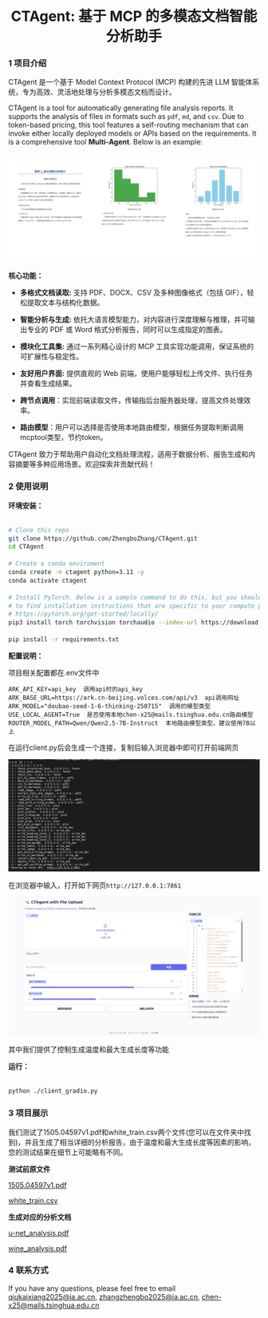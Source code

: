 <center>
  <h1>CTAgent: 基于 MCP 的多模态文档智能分析助手</h1>
</center>

### 1 项目介绍

CTAgent 是一个基于 Model Context Protocol (MCP) 构建的先进 LLM 智能体系统，专为高效、灵活地处理与分析多模态文档而设计。

CTAgent is a tool for automatically generating file analysis reports. It supports the analysis of files in formats such as `pdf`, `md`, and `csv`. Due to token-based pricing, this tool features a self-routing mechanism that can invoke either locally deployed models or APIs based on the requirements. It is a comprehensive tool **Multi-Agent**. Below is an example:

![CTAgent Example](./figures/IMG_5551.JPG)

**核心功能：**

- **多格式文档读取:** 支持 PDF、DOCX、CSV 及多种图像格式（包括 GIF），轻松提取文本与结构化数据。

- **智能分析与生成:** 依托大语言模型能力，对内容进行深度理解与推理，并可输出专业的 PDF 或 Word 格式分析报告，同时可以生成指定的图表。

- **模块化工具集:** 通过一系列精心设计的 MCP 工具实现功能调用，保证系统的可扩展性与稳定性。

- **友好用户界面:** 提供直观的 Web 前端，使用户能够轻松上传文件、执行任务并查看生成结果。

- **跨节点调用**：实现前端读取文件，传输指后台服务器处理，提高文件处理效率。

- **路由模型**：用户可以选择是否使用本地路由模型，根据任务提取判断调用mcptool类型，节约token。

CTAgent 致力于帮助用户自动化文档处理流程，适用于数据分析、报告生成和内容摘要等多种应用场景。欢迎探索并贡献代码！

### 2 使用说明

**环境安装：**

```bash

# Clone this repo
git clone https://github.com/ZhengboZhang/CTAgent.git
cd CTAgent

# Create a conda enviroment
conda create -n ctagent python=3.11 -y
conda activate ctagent

# Install PyTorch. Below is a sample command to do this, but you should check the following link
# to find installation instructions that are specific to your compute platform:
# https://pytorch.org/get-started/locally/
pip3 install torch torchvision torchaudio --index-url https://download.pytorch.org/whl/cu128 # UPDATE ME!

pip install -r requirements.txt

```

**配置说明：**

项目相关配置都在.env文件中
```
ARK_API_KEY=api_key  调用api时的api_key
ARK_BASE_URL=https://ark.cn-beijing.volces.com/api/v3  api调用网址
ARK_MODEL="doubao-seed-1-6-thinking-250715"  调用的模型类型
USE_LOCAL_AGENT=True  是否使用本地chen-x25@mails.tsinghua.edu.cn路由模型
ROUTER_MODEL_PATH=Qwen/Qwen2.5-7B-Instruct  本地路由模型类型，建议使用7B以上
```

在运行client.py后会生成一个连接，复制后输入浏览器中即可打开前端网页

![](./figures/run.png)

在浏览器中输入，打开如下网页`http://127.0.0.1:7861`

![](./figures/face.png)

其中我们提供了控制生成温度和最大生成长度等功能

**运行：**

```bash

python ./client_gradio.py

```

### 3 项目展示

我们测试了1505.04597v1.pdf和white_train.csv两个文件(您可以在文件夹中找到)，并且生成了相当详细的分析报告，由于温度和最大生成长度等因素的影响，您的测试结果在细节上可能略有不同。

**测试前原文件**

[1505.04597v1.pdf](./example/1505.04597v1.pdf)

[white_train.csv](./example/white_train.csv)

**生成对应的分析文档**

[u-net_analysis.pdf](./example/u-net_analysis.pdf)

[wine_analysis.pdf](./example/wine_analysis.pdf)

### 4 联系方式

If you have any questions, please feel free to email qiukaixiang2025@ia.ac.cn, zhangzhengbo2025@ia.ac.cn, chen-x25@mails.tsinghua.edu.cn